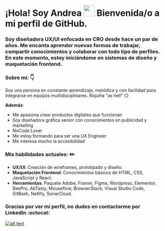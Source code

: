 # ¡Hola! Soy Andrea <img src="https://media.giphy.com/media/hvRJCLFzcasrR4ia7z/giphy.gif" width="35"> Bienvenida/o a mi perfil de GitHub.

### Soy diseñadora UX/UI enfocada en CRO desde hace un par de años.  Me encanta aprender nuevas formas de trabajar, compartir conocimientos y colaborar con todo tipo de perfiles.  En este momento, estoy iniciándome en sistemas de diseño y maquetación frontend.


### Sobre mí: :point_down:

Soy una persona en constante aprendizaje, metódica y con facilidad para integrarse en equipos multidisciplinares. Riquiña "as hell" :smirk:

**Además**:
- Me apasiona crear productos digitales que funcionan
- Soy diseñadora gráfica senior con conocimientos en publicidad y marketing
- NoCode Lover
- Me estoy formando para ser una UX Engineer
- Me interesa mucho la accesibilidad



### Mis habilidades actuales: :pencil2:

- **UX/UI**: Creación de wireframes, prototipado y diseño.
- **Maquetación Frontend**: Conocimientos básicos de HTML, CSS, JavaScript y React.
- **Herramientas**: Paquete Adobe, Framer, Figma, Wordpress, Elementor, BeePro, AbTasty, Mouseflow, BrowserStack, Visual Studio Code, GitBash, Netlify, SonarCloud.



### Gracias por ver mi perfil, no dudes en contactarme por LinkedIn :octocat:


[![alt text](https://img.shields.io/badge/LinkedIn-%230077B5.svg?logo=linkedin&amp;logoColor=white)](https://www.linkedin.com/in/andrea-alonso-garc%C3%ADa/)






